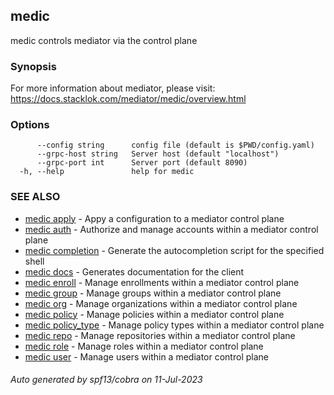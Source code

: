 ## medic

medic controls mediator via the control plane

### Synopsis

For more information about mediator, please visit:
https://docs.stacklok.com/mediator/medic/overview.html

### Options

```
      --config string      config file (default is $PWD/config.yaml)
      --grpc-host string   Server host (default "localhost")
      --grpc-port int      Server port (default 8090)
  -h, --help               help for medic
```

### SEE ALSO

* [medic apply](medic_apply.md)	 - Appy a configuration to a mediator control plane
* [medic auth](medic_auth.md)	 - Authorize and manage accounts within a mediator control plane
* [medic completion](medic_completion.md)	 - Generate the autocompletion script for the specified shell
* [medic docs](medic_docs.md)	 - Generates documentation for the client
* [medic enroll](medic_enroll.md)	 - Manage enrollments within a mediator control plane
* [medic group](medic_group.md)	 - Manage groups within a mediator control plane
* [medic org](medic_org.md)	 - Manage organizations within a mediator control plane
* [medic policy](medic_policy.md)	 - Manage policies within a mediator control plane
* [medic policy_type](medic_policy_type.md)	 - Manage policy types within a mediator control plane
* [medic repo](medic_repo.md)	 - Manage repositories within a mediator control plane
* [medic role](medic_role.md)	 - Manage roles within a mediator control plane
* [medic user](medic_user.md)	 - Manage users within a mediator control plane

###### Auto generated by spf13/cobra on 11-Jul-2023
